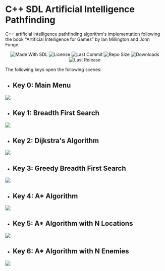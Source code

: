 # C++ SDL Artificial Intelligence Pathfinding

C++ artificial intelligence pathfinding algorithm's implementation following the book "Artificial Intelligence for Games" by Ian Millington and John Funge.

<p align="center">
  <a>
    <img alt="Made With SDL" src="https://img.shields.io/badge/made%20with-SDL-57b9d3.svg?logo=CPlusPlus">
  </a>
  <a>
    <img alt="License" src="https://img.shields.io/github/license/JoanStinson/Pathfinding?&logo=github">
  </a>
  <a>
    <img alt="Last Commit" src="https://img.shields.io/github/last-commit/JoanStinson/Pathfinding?logo=Mapbox&color=orange">
  </a>
  <a>
    <img alt="Repo Size" src="https://img.shields.io/github/repo-size/JoanStinson/Pathfinding?logo=VirtualBox">
  </a>
  <a>
    <img alt="Downloads" src="https://img.shields.io/github/downloads/JoanStinson/Pathfinding/total?color=brightgreen">
  </a>
  <a>
    <img alt="Last Release" src="https://img.shields.io/github/v/release/JoanStinson/Pathfinding?include_prereleases&logo=Dropbox&color=yellow">
  </a>
</p>

The following keys open the following scenes:

- ## Key 0: Main Menu
![](mainmenu.PNG)

- ## Key 1: Breadth First Search
![](https://github.com/JoanStinson/Pathfinding/blob/master/Pathfinding%20GIFs/bfs.gif)

- ## Key 2: Dijkstra's Algorithm
![](https://github.com/JoanStinson/Pathfinding/blob/master/Pathfinding%20GIFs/dijkstra.gif)

- ## Key 3: Greedy Breadth First Search
![](https://github.com/JoanStinson/Pathfinding/blob/master/Pathfinding%20GIFs/gbfs.gif)

- ## Key 4: A* Algorithm
![](https://github.com/JoanStinson/Pathfinding/blob/master/Pathfinding%20GIFs/astar.gif)

- ## Key 5: A* Algorithm with N Locations
![](https://github.com/JoanStinson/Pathfinding/blob/master/Pathfinding%20GIFs/astarNlocations.gif)

- ## Key 6: A* Algorithm with N Enemies
![](https://github.com/JoanStinson/Pathfinding/blob/master/Pathfinding%20GIFs/astarNenemies.gif)
